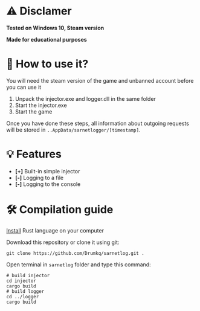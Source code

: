 # ⚠️ Disclamer
**Tested on Windows 10, Steam version**

**Made for educational purposes**

# 💉 How to use it?
You will need the steam version of the game and unbanned account before you can use it

1. Unpack the injector.exe and logger.dll in the same folder
2. Start the injector.exe
3. Start the game

Once you have done these steps, all information about outgoing requests will be stored in `..AppData/sarnetlogger/[timestamp]`.

# 💡 Features
* **[+]** Built-in simple injector
* **[-]** Logging to a file
* **[-]** Logging to the console

# 🛠️ Compilation guide
[Install](https://www.rust-lang.org/learn/get-started) Rust language on your computer

Download this repository or clone it using git:
```git
git clone https://github.com/Drumkq/sarnetlog.git .
```
Open terminal in `sarnetlog` folder and type this command:
```
# build injector
cd injector
cargo build
# build logger
cd ../logger
cargo build

```
